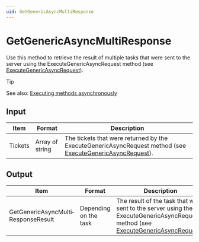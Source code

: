 ```yaml
---
uid: GetGenericAsyncMultiResponse
---
```


# GetGenericAsyncMultiResponse

Use this method to retrieve the result of multiple tasks that were sent to the server using the ExecuteGenericAsyncRequest method (see [ExecuteGenericAsyncRequest](xref:ExecuteGenericAsyncRequest)).

> [!TIP]
> See also:
> [Executing methods asynchronously](xref:ExecuteGenericAsyncRequest#executing-methods-asynchronously)

## Input

| Item    | Format          | Description                                                                                                                                |
|---------|-----------------|--------------------------------------------------------------------------------------------------------------------------------------------|
| Tickets | Array of string | The tickets that were returned by the ExecuteGenericAsyncRequest method (see [ExecuteGenericAsyncRequest](xref:ExecuteGenericAsyncRequest)). |

## Output

| Item                                | Format                | Description                                                                                                                                                       |
|-------------------------------------|-----------------------|-------------------------------------------------------------------------------------------------------------------------------------------------------------------|
| GetGenericAsyncMulti­ResponseResult | Depending on the task | The result of the task that was sent to the server using the ExecuteGenericAsyncRequest method (see [ExecuteGenericAsyncRequest](xref:ExecuteGenericAsyncRequest)). |

